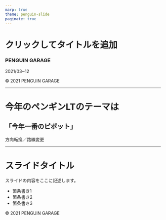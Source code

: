 ```yaml
---
marp: true
theme: penguin-slide
paginate: true
---
```


<!-- _class: title -->
# クリックしてタイトルを追加
### PENGUIN GARAGE
2021/03~12

<div class="copyright">© 2021 PENGUIN GARAGE</div>

---

<!-- _class: section -->
# 今年のペンギンLTのテーマは
## 「今年一番のピボット」

<div class="note">方向転換／路線変更</div>

---

<!-- _class: slide -->
# スライドタイトル

スライドの内容をここに記述します。

- 箇条書き1
- 箇条書き2
- 箇条書き3

<div class="copyright">© 2021 PENGUIN GARAGE</div>
